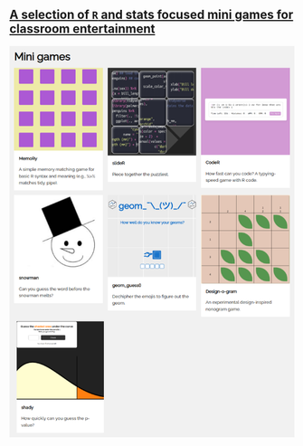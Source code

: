 ## [A selection of `R` and stats focused mini games for classroom entertainment](https://statbiscuit.github.io/mini_games/)


<a href="https://statbiscuit.github.io/mini_games/"><p align="center"><img src="https://github.com/statbiscuit/mini_games/blob/main/img/games.png?raw=true" /></p></a>
